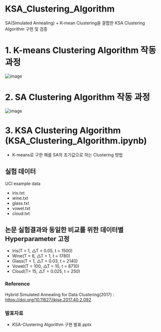 # KSA_Clustering_Algorithm
SA(Simulated Annealing) + K-mean Clustering을 결합한 KSA Clustering Algorithm 구현 및 검증

# 1. K-means Clustering Algorithm 작동 과정

![image](https://github.com/user-attachments/assets/2587cd8e-eca6-4c29-91fa-a4aa287799c1)

# 2. SA Clustering Algorithm 작동 과정

![image](https://github.com/user-attachments/assets/adb6db52-e110-43d5-a8fd-2466553ee45b)

# 3. **KSA Clustering Algorithm** (KSA_Clustering_Algorithm.ipynb)
   - K-means로 구한 해를 SA의 초기값으로 하는 Clustering 방법

## 실험 데이터
UCI example data
- iris.txt
- wine.txt
- glass.txt
- vowel.txt
- cloud.txt

## 논문 실험결과와 동일한 비교를 위한 데이터별 Hyperparameter 고정
- Iris(T = 1, △T = 0.05, t = 1500)
- Wine(T = 6, △T = 1, t = 1780)
- Glass(T = 1, △T = 0.03, t = 2140)
- Vowel(T = 100, △T = 10, t = 8710)
- Cloud(T= 15, △T = 0.025, t = 250)

### Reference
Hybrid Simulated Annealing for Data Clustering(2017) : https://doi.org/10.11627/jkise.2017.40.2.092

### 발표자료
- KSA-Clustering Algorithm 구현 발표.pptx
